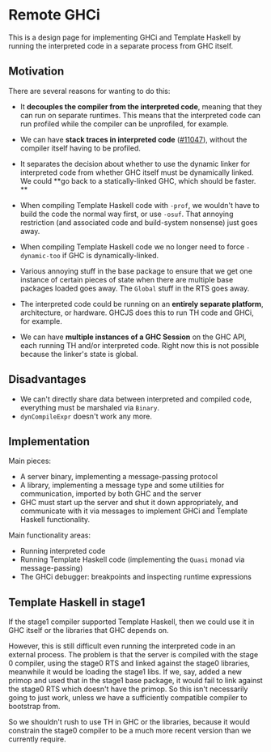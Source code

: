 # Remote GHCi


This is a design page for implementing GHCi and Template Haskell by running the interpreted code in a separate process from GHC itself.  

## Motivation


There are several reasons for wanting to do this:

- It **decouples the compiler from the interpreted code**, meaning that they can run on separate runtimes.  This means that the interpreted code can run profiled while the compiler can be unprofiled, for example.   

- We can have **stack traces in interpreted code** ([\#11047](https://gitlab.haskell.org//ghc/ghc/issues/11047)), without the compiler itself having to be profiled.

- It separates the decision about whether to use the dynamic linker for interpreted code from whether GHC itself must be dynamically linked.  We could **go back to a statically-linked GHC, which should be faster.
  **

- When compiling Template Haskell code with `-prof`, we wouldn't have to build the code the normal way first, or use `-osuf`.  That annoying restriction (and associated code and build-system nonsense) just goes away.

- When compiling Template Haskell code we no longer need to force `-dynamic-too` if GHC is dynamically-linked.

- Various annoying stuff in the base package to ensure that we get one instance of certain pieces of state when there are multiple base packages loaded goes away.  The `Global` stuff in the RTS goes away.

- The interpreted code could be running on an **entirely separate platform**, architecture, or hardware.  GHCJS does this to run TH code and GHCi, for example.

- We can have **multiple instances of a GHC Session** on the GHC API, each running TH and/or interpreted code.  Right now this is not possible because the linker's state is global.

## Disadvantages

- We can't directly share data between interpreted and compiled code, everything must be marshaled via `Binary`.
- `dynCompileExpr` doesn't work any more.

## Implementation


Main pieces:

- A server binary, implementing a message-passing protocol
- A library, implementing a message type and some utilities for communication, imported by both GHC and the server
- GHC must start up the server and shut it down appropriately, and communicate with it via messages to implement GHCi and Template Haskell functionality.


Main functionality areas:

- Running interpreted code
- Running Template Haskell code (implementing the `Quasi` monad via message-passing)
- The GHCi debugger: breakpoints and inspecting runtime expressions

## Template Haskell in stage1


If the stage1 compiler supported Template Haskell, then we could use it in GHC itself or the libraries that GHC depends on.  


However, this is still difficult even running the interpreted code in an external process.  The problem is that the server is compiled with the stage 0 compiler, using the stage0 RTS and linked against the stage0 libraries, meanwhile it would be loading the stage1 libs.  If we, say, added a new primop and used that in the stage1 base package, it would fail to link against the stage0 RTS which doesn't have the primop.  So this isn't necessarily going to just work, unless we have a sufficiently compatible compiler to bootstrap from.


So we shouldn't rush to use TH in GHC or the libraries, because it would constrain the stage0 compiler to be a much more recent version than we currently require.
